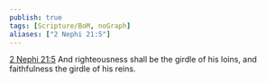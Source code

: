 ```yaml
---
publish: true
tags: [Scripture/BoM, noGraph]
aliases: ["2 Nephi 21:5"]
---
```

[2 Nephi 21:5](https://churchofjesuschrist.org/study/scriptures/bofm/2-ne/21?lang=eng&id=p5#p5) And righteousness shall be the girdle of his loins, and faithfulness the girdle of his reins.
